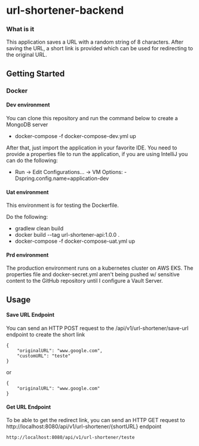 # url-shortener-backend

### What is it

This application saves a URL with a random string of 8 characters. After saving the URL, a short link is provided which can be used for redirecting
to the original URL.

## Getting Started

### Docker

#### Dev environment

You can clone this repository and run the command below to create a MongoDB server

- docker-compose -f docker-compose-dev.yml up

After that, just import the application in your favorite IDE. You need to provide
a properties file to run the application, if you are using IntelliJ you can do the following:

- Run -> Edit Configurations... -> VM Options: -Dspring.config.name=application-dev

#### Uat environment

This environment is for testing the Dockerfile.

Do the following:

- gradlew clean build
- docker build --tag url-shortener-api:1.0.0 .
- docker-compose -f docker-compose-uat.yml up

#### Prd environment

The production environment runs on a kubernetes cluster on AWS EKS.
The properties file and docker-secret.yml aren't being pushed w/ sensitive content to the GitHub repository until I configure a Vault Server.

## Usage

#### Save URL Endpoint

You can send an HTTP POST request to the /api/v1/url-shortener/save-url endpoint to create the short link

```
{
    "originalURL": "www.google.com",
    "customURL": "teste"
}
```
or 
```
{
    "originalURL": "www.google.com"
}
```

#### Get URL Endpoint
 
 To be able to get the redirect link, you can send an HTTP GET request to http://localhost:8080/api/v1/url-shortener/{shortURL} endpoint
 
 ```
 http://localhost:8080/api/v1/url-shortener/teste
 ```

